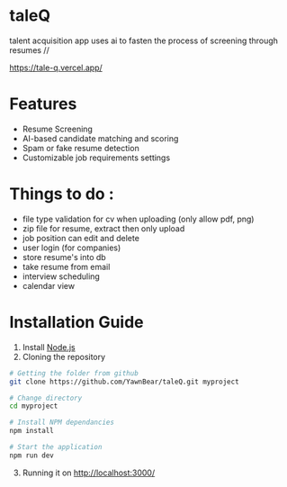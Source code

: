 # taleQ
talent acquisition app uses ai to fasten the process of screening through resumes // 

https://tale-q.vercel.app/

# Features 
- Resume Screening
- AI-based candidate matching and scoring
- Spam or fake resume detection
- Customizable job requirements settings 

# Things to do : 
- file type validation for cv when uploading (only allow pdf, png)
- zip file for resume, extract then only upload
- job position can edit and delete
- user login (for companies)
- store resume's into db 
- take resume from email
- interview scheduling
- calendar view


# Installation Guide 
1. Install [Node.js](https://nodejs.org/en/download)
2. Cloning the repository
``` bash
# Getting the folder from github 
git clone https://github.com/YawnBear/taleQ.git myproject

# Change directory 
cd myproject

# Install NPM dependancies
npm install

# Start the application
npm run dev
```
3. Running it on [http://localhost:3000/](http://localhost:3000/)
